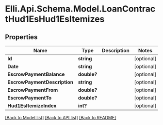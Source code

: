 # Elli.Api.Schema.Model.LoanContractHud1EsHud1EsItemizes
## Properties

Name | Type | Description | Notes
------------ | ------------- | ------------- | -------------
**Id** | **string** |  | [optional] 
**Date** | **string** |  | [optional] 
**EscrowPaymentBalance** | **double?** |  | [optional] 
**EscrowPaymentDescription** | **string** |  | [optional] 
**EscrowPaymentFrom** | **double?** |  | [optional] 
**EscrowPaymentTo** | **double?** |  | [optional] 
**Hud1EsItemizeIndex** | **int?** |  | [optional] 

[[Back to Model list]](../README.md#documentation-for-models) [[Back to API list]](../README.md#documentation-for-api-endpoints) [[Back to README]](../README.md)

